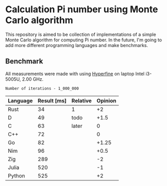 # Calculation Pi number using Monte Carlo algorithm

This repository is aimed to be collection of implementations of a simple Monte Carlo algorithm for computing Pi number. In the future, I'm going to add more different programming languages and make benchmarks.


## Benchmark
All measurements were made with using [Hyperfine](https://github.com/sharkdp/hyperfine) on laptop Intel i3-5005U, 2.00 GHz.

```
Number of iterations - 1_000_000
```

| Language    	| Result [ms] 	| Relative 	| Opinion	|
| ------------- | ------------- | ---------	| ---------	|
| Rust        	| 34          	|	1	   	| +2 		|
| D 			| 49 			| todo		| +1.5 		|
| C 			| 63 			| later		| 0 		|
| C++ 			| 72 			|			| 0			|
| Go 			| 82			|			| +1.25 	|
| Nim 			| 96 			|			| +0.5 		|
| Zig 			| 289 			|			| -2		|
| Julia 		| 520 			|			| -1		|
| Python 		| 525 			|			| +2 		|